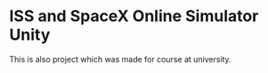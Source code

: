 # ISS and SpaceX Online Simulator Unity
 This is also project which was made for course at university.
